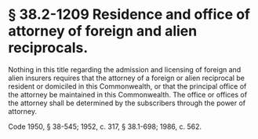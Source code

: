 # § 38.2-1209 Residence and office of attorney of foreign and alien reciprocals.

<p>Nothing in this title regarding the admission and licensing of foreign and alien insurers requires that the attorney of a foreign or alien reciprocal be resident or domiciled in this Commonwealth, or that the principal office of the attorney be maintained in this Commonwealth. The office or offices of the attorney shall be determined by the subscribers through the power of attorney.</p><p>Code 1950, § 38-545; 1952, c. 317, § 38.1-698; 1986, c. 562.</p>